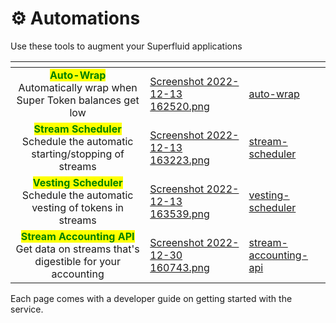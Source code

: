 # ⚙ Automations

Use these tools to augment your Superfluid applications

<table data-view="cards"><thead><tr><th align="center"></th><th data-hidden data-card-cover data-type="files"></th><th data-hidden data-card-target data-type="content-ref"></th></tr></thead><tbody><tr><td align="center"><mark style="color:green;"><strong>Auto-Wrap</strong></mark><br><mark style="color:green;"><strong></strong></mark>Automatically wrap when Super Token balances get low</td><td><a href="../../.gitbook/assets/Screenshot 2022-12-13 162520.png">Screenshot 2022-12-13 162520.png</a></td><td><a href="auto-wrap/">auto-wrap</a></td></tr><tr><td align="center"><mark style="color:green;"><strong>Stream Scheduler</strong></mark><br><mark style="color:green;"><strong></strong></mark>Schedule the automatic starting/stopping of streams</td><td><a href="../../.gitbook/assets/Screenshot 2022-12-13 163223.png">Screenshot 2022-12-13 163223.png</a></td><td><a href="stream-scheduler/">stream-scheduler</a></td></tr><tr><td align="center"><mark style="color:green;"><strong>Vesting Scheduler</strong></mark><br><mark style="color:green;"><strong></strong></mark>Schedule the automatic vesting of tokens in streams</td><td><a href="../../.gitbook/assets/Screenshot 2022-12-13 163539.png">Screenshot 2022-12-13 163539.png</a></td><td><a href="vesting-scheduler/">vesting-scheduler</a></td></tr><tr><td align="center"><mark style="color:green;"><strong>Stream Accounting API</strong></mark><br>Get data on streams that's digestible for your accounting </td><td><a href="../../.gitbook/assets/Screenshot 2022-12-30 160743.png">Screenshot 2022-12-30 160743.png</a></td><td><a href="stream-accounting-api/">stream-accounting-api</a></td></tr></tbody></table>

Each page comes with a developer guide on getting started with the service.
